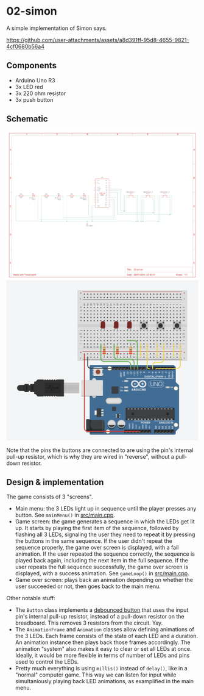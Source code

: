 # 02-simon
A simple implementation of Simon says.

https://github.com/user-attachments/assets/a8d391ff-95d8-4655-9821-4cf0680b56a4

## Components
- Arduino Uno R3
- 3x LED red
- 3x 220 ohm resistor
- 3x push button

## Schematic
![docs/schematic.png](schematic.png)
![docs/fritzing.png](fritzing.png)

Note that the pins the buttons are connected to are using the pin's internal pull-up resistor, which is why they are wired in "reverse", without a pull-down resistor.

## Design & implementation
The game consists of 3 "screens".

- Main menu: the 3 LEDs light up in sequence until the player presses any button. See `mainMenu()` in [src/main.cpp](src/main.cpp).
- Game screen: the game generates a sequence in which the LEDs get lit up. It starts by playing the first item of the sequence, followed by flashing all 3 LEDs, signaling the user they need to repeat it by pressing the buttons in the same sequence. If the user didn't repeat the sequence properly, the game over screen is displayed, with a fail animation. If the user repeated the sequence correctly, the sequence is played back again, including the next item in the full sequence. If the user repeats the full sequence successfully, the game over screen is displayed, with a success animation. See `gameLoop()` in [src/main.cpp](src/main.cpp).
- Game over screen: plays back an animation depending on whether the user succeeded or not, then goes back to the main menu.

Other notable stuff:
- The `Button` class implements a [debounced button](https://docs.arduino.cc/built-in-examples/digital/Debounce/) that uses the input pin's internal pull-up resistor, instead of a pull-down resistor on the breadboard. This removes 3 resistors from the circuit. Yay.
- The `AnimationFrame` and `Animation` classes allow defining animations of the 3 LEDs. Each frame consists of the state of each LED and a duration. An animation instance then plays back those frames accordingly. The animation "system" also makes it easy to clear or set all LEDs at once. Ideally, it would be more flexible in terms of number of LEDs and pins used to control the LEDs.
- Pretty much everything is using `millis()` instead of `delay()`, like in a "normal" computer game. This way we can listen for input while simultaniously playing back LED animations, as examplified in the main menu.
